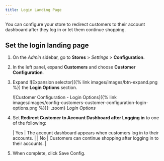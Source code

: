 ```yaml
---
title: Login Landing Page
---
```


You can configure your store to redirect customers to their account dashboard after they log in or let them continue shopping.

## Set the login landing page

1. On the _Admin_ sidebar, go to **Stores** > _Settings_ > **Configuration**.

1. In the left panel, expand **Customers** and choose **Customer Configuration**.

1. Expand ![Expansion selector]({% link images/images/btn-expand.png %}) the **Login Options** section.

   ![Customer Configuration - Login Options]({% link images/images/config-customers-customer-configuration-login-options.png %}){: .zoom}
   _Login Options_

1. Set **Redirect Customer to Account Dashboard after Logging in** to one of the following:

   | Yes | The account dashboard appears when customers log in to their accounts. |
   | No | Customers can continue shopping after logging in to their accounts. |

1. When complete, click <span class="btn">Save Config</span>.
